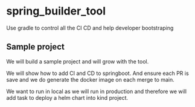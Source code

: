 # spring_builder_tool
Use gradle to control all the CI CD and help developer bootstraping

## Sample project

We will build a sample project and will grow with the tool.

We will show how to add CI and CD to springboot. And ensure each PR is save and we do generate the docker image on each merge to main.

We want to run in local as we will run in production and therefore we will add task to deploy a helm chart into kind project.

